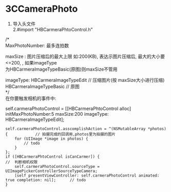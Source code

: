 # 3CCameraPhoto
1. 导入头文件  
2.#import "HBCarmeraPhtoControl.h"  


/*  
  MaxPhotoNumber: 最多连拍数  
  
  maxSize : 图片压缩后的最大上限 如:200(KB), 表达示图片压缩后, 最大的大小要<=200, , 如果imageType  
  为HBCarmeraImageTypeBasic(原图)则maxSize不管用     
  
  imageType:  HBCarmeraImageTypeEdit      // 压缩图片(按 maxSize大小进行压缩)  
              HBCarmeraImageTypeBasic     // 原图  
*/  
在你要触发相机的事件中:  

  self.carmeraPhotoControl = [[HBCarmeraPhtoControl alloc] initMaxPhotoNumber:5 maxSize:200 imageType: HBCarmeraImageTypeEdit];  
 
    self.carmeraPhotoControl.asscomplishAction = ^(NSMutableArray *photos) {            // 拍摄完成的回调用,photos里为拍摄的图片  
        for (UIImage *image in photos) {  
            // todo  
        }  
    };  
    if ([HBCarmeraPhtoControl isCanCarmer]) {                                          //  判断相机权限  
        self.carmeraPhotoControl.sourceType = UIImagePickerControllerSourceTypeCamera;  
        [self presentViewController: self.carmeraPhotoControl animated: true completion: nil];      // todo   
    }
